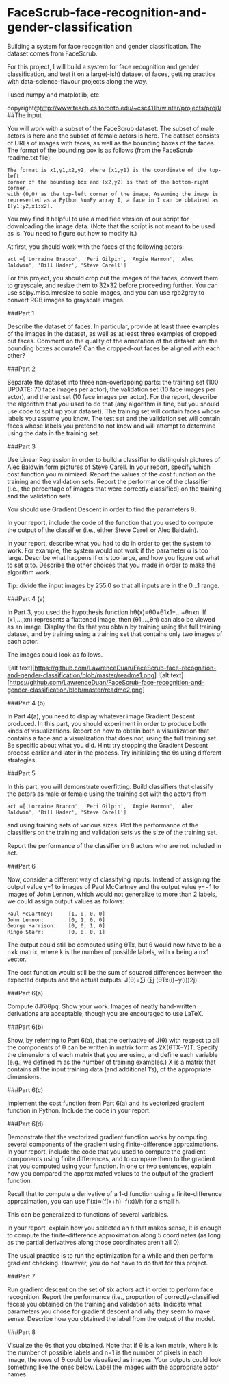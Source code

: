 # FaceScrub-face-recognition-and-gender-classification
Building a system for face recognition and gender classification. The dataset comes from FaceScrub.

For this project, I will build a system for face recognition and gender classification, and test it on a large(-ish) dataset of faces, getting practice with data-science-flavour projects along the way. 

I used numpy and matplotlib, etc.

copyright@http://www.teach.cs.toronto.edu/~csc411h/winter/projects/proj1/
##The input

You will work with a subset of the FaceScrub dataset. The subset of male actors is here and the subset of female actors is here. The dataset consists of URLs of images with faces, as well as the bounding boxes of the faces. The format of the bounding box is as follows (from the FaceScrub readme.txt file):

    The format is x1,y1,x2,y2, where (x1,y1) is the coordinate of the top-left 
    corner of the bounding box and (x2,y2) is that of the bottom-right corner, 
    with (0,0) as the top-left corner of the image. Assuming the image is 
    represented as a Python NumPy array I, a face in I can be obtained as 
    I[y1:y2,x1:x2].

You may find it helpful to use a modified version of our script for downloading the image data. (Note that the script is not meant to be used as is. You need to figure out how to modify it.)

At first, you should work with the faces of the following actors:

    act =['Lorraine Bracco', 'Peri Gilpin', 'Angie Harmon', 'Alec Baldwin', 'Bill Hader', 'Steve Carell']
For this project, you should crop out the images of the faces, convert them to grayscale, and resize them to 32x32 before proceeding further. You can use scipy.misc.imresize to scale images, and you can use rgb2gray to convert RGB images to grayscale images.

###Part 1

Describe the dataset of faces. In particular, provide at least three examples of the images in the dataset, as well as at least three examples of cropped out faces. Comment on the quality of the annotation of the dataset: are the bounding boxes accurate? Can the cropped-out faces be aligned with each other?

###Part 2

Separate the dataset into three non-overlapping parts: the training set (100 UPDATE: 70 face images per actor), the validation set (10 face images per actor), and the test set (10 face images per actor). For the report, describe the algorithm that you used to do that (any algorithm is fine, but you should use code to split up your dataset). The training set will contain faces whose labels you assume you know. The test set and the validation set will contain faces whose labels you pretend to not know and will attempt to determine using the data in the training set.

###Part 3

Use Linear Regression in order to build a classifier to distinguish pictures of Alec Baldwin form pictures of Steve Carell. In your report, specify which cost function you minimized. Report the values of the cost function on the training and the validation sets. Report the performance of the classifier (i.e., the percentage of images that were correctly classified) on the training and the validation sets.

You should use Gradient Descent in order to find the parameters θ.

In your report, include the code of the function that you used to compute the output of the classifier (i.e., either Steve Carell or Alec Baldwin).

In your report, describe what you had to do in order to get the system to work. For example, the system would not work if the parameter α is too large. Describe what happens if α is too large, and how you figure out what to set α to. Describe the other choices that you made in order to make the algorithm work.

Tip: divide the input images by 255.0 so that all inputs are in the 0...1 range.

###Part 4 (a)

In Part 3, you used the hypothesis function hθ(x)=θ0+θ1x1+...+θnxn. If (x1,...,xn) represents a flattened image, then (θ1,...,θn) can also be viewed as an image. Display the θs that you obtain by training using the full training dataset, and by training using a training set that contains only two images of each actor.

The images could look as follows.

![alt text][https://github.com/LawrenceDuan/FaceScrub-face-recognition-and-gender-classification/blob/master/readme1.png]
![alt text][https://github.com/LawrenceDuan/FaceScrub-face-recognition-and-gender-classification/blob/master/readme2.png]
 

###Part 4 (b)

In Part 4(a), you need to display whatever image Gradient Descent produced. In this part, you should experiment in order to produce both kinds of visualizations. Report on how to obtain both a visualization that contains a face and a visualization that does not, using the full training set. Be specific about what you did. Hint: try stopping the Gradient Descent process earlier and later in the process. Try initializing the θs using different strategies.

###Part 5

In this part, you will demonstrate overfitting. Build classifiers that classify the actors as male or female using the training set with the actors from

    act =['Lorraine Bracco', 'Peri Gilpin', 'Angie Harmon', 'Alec Baldwin', 'Bill Hader', 'Steve Carell']
and using training sets of various sizes. Plot the performance of the classifiers on the training and validation sets vs the size of the training set.

Report the performance of the classifier on 6 actors who are not included in act.

###Part 6

Now, consider a different way of classifying inputs. Instead of assigning the output value y=1 to images of Paul McCartney and the output value y=−1 to images of John Lennon, which would not generalize to more than 2 labels, we could assign output values as follows:

    Paul McCartney:     [1, 0, 0, 0]
    John Lennon:        [0, 1, 0, 0]
    George Harrison:    [0, 0, 1, 0]
    Ringo Starr:        [0, 0, 0, 1]
    
The output could still be computed using θTx, but θ would now have to be a n×k matrix, where k is the number of possible labels, with x being a n×1 vector.

The cost function would still be the sum of squared differences between the expected outputs and the actual outputs: J(θ)=∑i (∑j (θTx(i)−y(i))2j).

###Part 6(a)

Compute ∂J/∂θpq. Show your work. Images of neatly hand-written derivations are acceptable, though you are encouraged to use LaTeX.

###Part 6(b)

Show, by referring to Part 6(a), that the derivative of J(θ) with respect to all the components of θ can be written in matrix form as 2X(θTX−Y)T.
Specify the dimensions of each matrix that you are using, and define each variable (e.g., we defined m as the number of training examples.) X is a matrix that contains all the input training data (and additional 1’s), of the appropriate dimensions.

###Part 6(c)

Implement the cost function from Part 6(a) and its vectorized gradient function in Python. Include the code in your report.

###Part 6(d)

Demonstrate that the vectorized gradient function works by computing several components of the gradient using finite-difference approximations. In your report, include the code that you used to compute the gradient components using finite differences, and to compare them to the gradient that you computed using your function. In one or two sentences, explain how you compared the approximated values to the output of the gradient function.

Recall that to compute a derivative of a 1-d function using a finite-difference approximation, you can use f′(x)≈(f(x+h)−f(x))/h for a small h.

This can be generalized to functions of several variables.

In your report, explain how you selected an h that makes sense, It is enough to compute the finite-difference approximation along 5 coordinates (as long as the partial derivatives along those coordinates aren’t all 0).

The usual practice is to run the optimization for a while and then perform gradient checking. However, you do not have to do that for this project.

###Part 7

Run gradient descent on the set of six actors act in order to perform face recognition. Report the performance (i.e., proportion of correctly-classified faces) you obtained on the training and validation sets. Indicate what parameters you chose for gradient descent and why they seem to make sense. Describe how you obtained the label from the output of the model.

###Part 8

Visualize the θs that you obtained. Note that if θ is a k×n matrix, where k is the number of possible labels and n−1 is the number of pixels in each image, the rows of θ could be visualized as images. Your outputs could look something like the ones below. Label the images with the appropriate actor names.